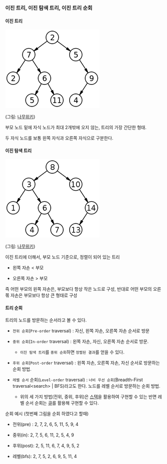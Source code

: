 ### 이진 트리, 이진 탐색 트리, 이진 트리 순회

#### 이진 트리

![](/assets/2Tree.png)

\(그림: [나무위키](https://namu.wiki/w/%ED%8A%B8%EB%A6%AC%28%EA%B7%B8%EB%9E%98%ED%94%84)\)

부모 노드 밑에 자식 노드가 최대 2개밖에 오지 않는, 트리의 가장 간단한 형태. 

두 자식 노드를 보통 왼쪽 자식과 오른쪽 자식으로 구분한다.



#### 이진 탐색 트리

![](/assets/2-search-tree.png)

\(그림: [나무위키](https://namu.wiki/w/%ED%8A%B8%EB%A6%AC%28%EA%B7%B8%EB%9E%98%ED%94%84)\)

이진 트리에 더해서,  부모 노드 기준으로, 정렬이 되어 있는 트리

* 왼쪽 자손 &lt; 부모

* 오른쪽 자손 &gt; 부모

즉 어떤 부모의 왼쪽 자손은, 부모보다 항상 작은 노드로 구성, 반대로 어떤 부모의 오른쪾 자손은 부모보다 항상 큰 형태로 구성



#### 트리 순회

트리의 노드를 방문하는 순서라고 볼 수 있다.

* `전위 순회`\(`Pre-order` traversal\) : 자신, 왼쪽 자손, 오른쪽 자손 순서로 방문

* `중위 순회`\(`In-order` traversal\) : 왼쪽 자손, 자신, 오른쪽 자손 순서로 방문. 

  * `이진 탐색 트리`를 `중위 순회`하면 `정렬된 결과`를 얻을 수 있다.

* `후위 순회`\(`Post-order` traversal\) : 왼쪽 자손, 오른쪽 자손, 자신 순서로 방문하는 순회 방법.

* `레벨 순서` 순회\(`Level-order` traversal\) : `너비 우선 순회`\(Breadth-First traversal&lt;search&gt; \| BFS\)라고도 한다. 노드를 레벨 순서로 방문하는 순회 방법. 

  * 위의 세 가지 방법\(전위, 중위, 후위\)은 [스택](https://namu.wiki/w/%EC%8A%A4%ED%83%9D%28%EC%9E%90%EB%A3%8C%EA%B5%AC%EC%A1%B0%29)을 활용하여 구현할 수 있는 반면 레벨 순서 순회는 [큐](https://namu.wiki/w/%ED%81%90%28%EC%9E%90%EB%A3%8C%EA%B5%AC%EC%A1%B0%29)를 활용해 구현할 수 있다.



순회 예시 \(첫번째 그림을 순회 하였다고 할때\)

* 전위\(pre\) : 2, 7, 2, 6, 5, 11, 5, 9, 4

* 중위\(in\): 2, 7, 5, 6, 11, 2, 5, 4, 9

* 후위\(post\): 2, 5, 11, 6, 7, 4, 9, 5, 2

* 레벨\(bfs\): 2, 7, 5, 2, 6, 9, 5, 11, 4





